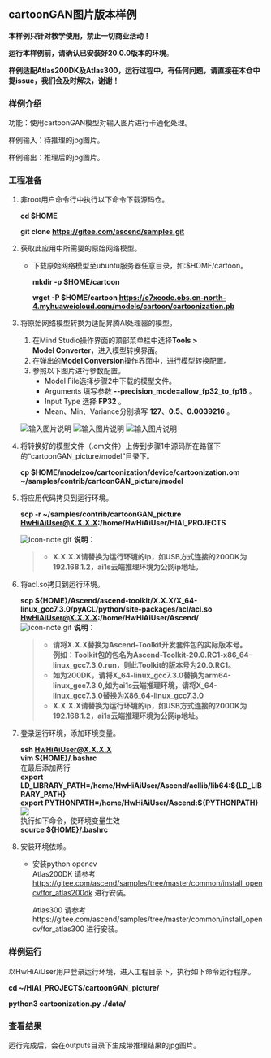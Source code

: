 ## cartoonGAN图片版本样例

**本样例只针对教学使用，禁止一切商业活动！**

**运行本样例前，请确认已安装好20.0.0版本的环境**。

**样例适配Atlas200DK及Atlas300，运行过程中，有任何问题，请直接在本仓中提issue，我们会及时解决，谢谢！**

### 样例介绍

功能：使用cartoonGAN模型对输入图片进行卡通化处理。

样例输入：待推理的jpg图片。

样例输出：推理后的jpg图片。

### 工程准备

1. 非root用户命令行中执行以下命令下载源码仓。

   **cd $HOME**

   **git clone https://gitee.com/ascend/samples.git**

2.  <a name="zh-cn_topic_0219108795_li2074865610364"></a>获取此应用中所需要的原始网络模型。    
 
     -  下载原始网络模型至ubuntu服务器任意目录，如:$HOME/cartoon。

        **mkdir -p $HOME/cartoon**

        **wget -P $HOME/cartoon https://c7xcode.obs.cn-north-4.myhuaweicloud.com/models/cartoon/cartoonization.pb** 

 3. 将原始网络模型转换为适配昇腾AI处理器的模型。

    1.  在Mind Studio操作界面的顶部菜单栏中选择**Tools \> Model Converter**，进入模型转换界面。
    2.  在弹出的**Model Conversion**操作界面中，进行模型转换配置。
    3.  参照以下图片进行参数配置。    
        -   Model File选择步骤2中下载的模型文件。 
        -   Arguments 填写参数  **--precision_mode=allow_fp32_to_fp16**  。
        -   Input Type 选择 **FP32** 。  
        -   Mean、Min、Variance分别填写 **127**、**0.5**、**0.0039216** 。

    ![输入图片说明](https://images.gitee.com/uploads/images/2020/1125/165533_6f67c648_7401379.png "屏幕截图.png")
    ![输入图片说明](https://images.gitee.com/uploads/images/2020/1125/165957_81204f0b_7401379.png "屏幕截图.png")
    ![输入图片说明](https://images.gitee.com/uploads/images/2020/1125/165253_20b5c460_7401379.png "屏幕截图.png")
4. 将转换好的模型文件（.om文件）上传到步骤1中源码所在路径下的“cartoonGAN_picture/model”目录下。

    
     **cp $HOME/modelzoo/cartoonization/device/cartoonization.om ~/samples/contrib/cartoonGAN_picture/model** 
    

5. 将应用代码拷贝到运行环境。  

    **scp -r ~/samples/contrib/cartoonGAN_picture  HwHiAiUser@X.X.X.X:/home/HwHiAiUser/HIAI_PROJECTS**  
 
    ![](https://images.gitee.com/uploads/images/2020/1106/160652_6146f6a4_5395865.gif "icon-note.gif") **说明：**  
    > -  **X.X.X.X请替换为运行环境的ip，如USB方式连接的200DK为192.168.1.2，ai1s云端推理环境为公网ip地址。** 

6. 将acl.so拷贝到运行环境。

   **scp ${HOME}/Ascend/ascend-toolkit/X.X.X/X_64-linux_gcc7.3.0/pyACL/python/site-packages/acl/acl.so HwHiAiUser@X.X.X.X:/home/HwHiAiUser/Ascend/**  
    ![](https://images.gitee.com/uploads/images/2020/1106/160652_6146f6a4_5395865.gif "icon-note.gif") **说明：**     
   >- **请将X.X.X替换为Ascend-Toolkit开发套件包的实际版本号。**   
      **例如：Toolkit包的包名为Ascend-Toolkit-20.0.RC1-x86_64-linux_gcc7.3.0.run，则此Toolkit的版本号为20.0.RC1。**
   > -  **如为200DK，请将X_64-linux_gcc7.3.0替换为arm64-linux_gcc7.3.0,如为ai1s云端推理环境，请将X_64-linux_gcc7.3.0替换为X86_64-linux_gcc7.3.0** 
   > -  **X.X.X.X请替换为运行环境的ip，如USB方式连接的200DK为192.168.1.2，ai1s云端推理环境为公网ip地址。** 

7. 登录运行环境，添加环境变量。  

   **ssh HwHiAiUser@X.X.X.X**  
   **vim \${HOME}/.bashrc**   
   在最后添加两行    
   **export LD_LIBRARY_PATH=/home/HwHiAiUser/Ascend/acllib/lib64:\${LD_LIBRARY_PATH}**   
   **export PYTHONPATH=/home/HwHiAiUser/Ascend:\${PYTHONPATH}**  
   ![](figures/pythonpath.png)   
   执行如下命令，使环境变量生效   
   **source \${HOME}/.bashrc**

8. 安装环境依赖。

   - 安装python opencv  
       Atlas200DK 请参考 https://gitee.com/ascend/samples/tree/master/common/install_opencv/for_atlas200dk 进行安装。   

       Atlas300 请参考https://gitee.com/ascend/samples/tree/master/common/install_opencv/for_atlas300 进行安装。
### 样例运行

   以HwHiAiUser用户登录运行环境，进入工程目录下，执行如下命令运行程序。  

   **cd ~/HIAI_PROJECTS/cartoonGAN_picture/**  

   **python3 cartoonization.py ./data/** 
​       

### 查看结果

运行完成后，会在outputs目录下生成带推理结果的jpg图片。
